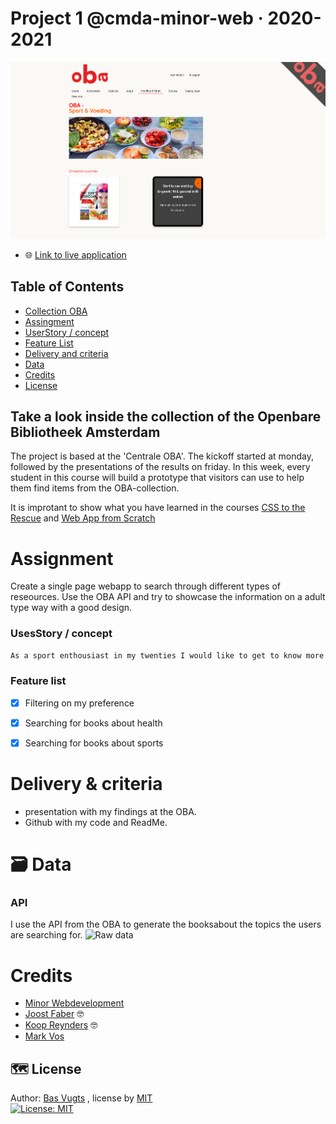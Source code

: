 # Project 1 @cmda-minor-web · 2020-2021


![Interface van de app](https://raw.githubusercontent.com/basv1996/project-1-2021/main/src/img/readme/interface_app_oba.png)

- :globe_with_meridians: [Link to live application](https://basv1996.github.io/project-1-2021/)

## Table of Contents
- [Collection OBA](##take-a-look-inside-the-collection-of-the-openbare-bibliotheek-amsterdam)
- [Assingment](#assignment)
- [UserStory / concept](#usesstory--concept)
- [Feature List](#feature-list)
- [Delivery and criteria](#Delivery-&-criteria)
- [Data](#Data)
- [Credits](#Credits)
- [License](#license)

## Take a look inside the collection of the Openbare Bibliotheek Amsterdam
The project is based at the 'Centrale OBA'. The kickoff started at monday, followed by the presentations of the results on friday. In this week, every student in this course will build a prototype that visitors can use to help them find items from the OBA-collection.

It is improtant to show what you have learned in the courses [CSS to the Rescue](https://github.com/cmda-minor-web/css-to-the-rescue-2122) and [Web App from Scratch](https://github.com/cmda-minor-web/web-app-from-scratch-2122)


# Assignment

Create a single page webapp to search through different types of reseources. Use the OBA API and try to showcase the information on a adult type way with a good design.

### UsesStory / concept

```bash
As a sport enthousiast in my twenties I would like to get to know more about the effect of healthy food on my endurance, so I can educate myself and become a better sports man or woman.
```

### Feature list
- [x] Filtering on my preference
- [x] Searching for books about health
- [x] Searching for books about sports




# Delivery & criteria
- presentation with my findings at the OBA.
- Github with my code and ReadMe.


# 🗃 Data

###  API

I use the API from the OBA to generate the booksabout the topics the users are searching for.
![Raw data](https://raw.githubusercontent.com/basv1996/project-1-2021/main//img/RawData.png)



# Credits
- [Minor Webdevelopment](https://github.com/cmda-tt/course-21-22) 
- [Joost Faber](https://github.com/joostf) :nerd_face:
- [Koop Reynders](https://github.com/KoopReynders) :nerd_face:
- [Mark Vos](https://not-available.com)



## 🗺️ License
Author: [Bas Vugts](https://github.com/basv1996) , license by
[MIT]()      
[![License: MIT](https://img.shields.io/badge/License-MIT-yellow.svg)](https://opensource.org/licenses/MIT)

